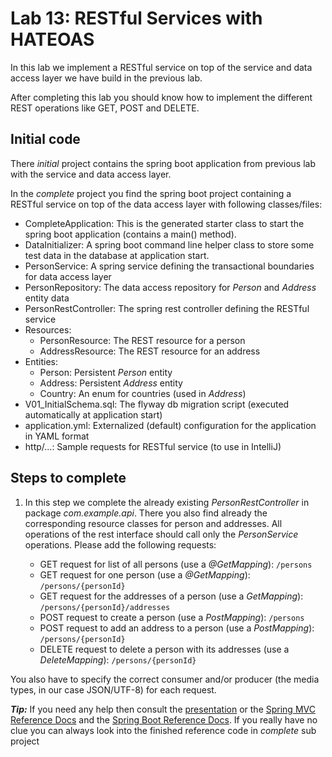 # Lab 13: RESTful Services with HATEOAS
In this lab we implement a RESTful service on top of the service and data access layer we have
build in the previous lab.

After completing this lab you should know how to implement the different REST operations like
GET, POST and DELETE.

## Initial code

There _initial_ project contains the spring boot application from previous lab with the service 
and data access layer. 

In the _complete_ project you find the spring boot project containing a RESTful service on top of 
the data access layer with following classes/files:

* CompleteApplication: This is the generated starter class to start the spring boot application (contains a main() method).
* DataInitializer: A spring boot command line helper class to store some test data in the database at application start.
* PersonService: A spring service defining the transactional boundaries for data access layer
* PersonRepository: The data access repository for *Person* and *Address* entity data
* PersonRestController: The spring rest controller defining the RESTful service
* Resources:
    * PersonResource: The REST resource for a person
    * AddressResource: The REST resource for an address
* Entities:
    * Person: Persistent *Person* entity
    * Address: Persistent *Address* entity
    * Country: An enum for countries (used in *Address*)
* V01_InitialSchema.sql: The flyway db migration script (executed automatically at application start)
* application.yml: Externalized (default) configuration for the application in YAML format
* http/...: Sample requests for RESTful service (to use in IntelliJ)
 
## Steps to complete

1. In this step we complete the already existing *PersonRestController* in package *com.example.api*.
There you also find already the corresponding resource classes for person and addresses.
All operations of the rest interface should call only the *PersonService* operations.
Please add the following requests:

    * GET request for list of all persons (use a *@GetMapping*): `/persons`
    * GET request for one person (use a *@GetMapping*): `/persons/{personId}`
    * GET request for the addresses of a person (use a *GetMapping*): `/persons/{personId}/addresses`
    * POST request to create a person (use a *PostMapping*): `/persons`
    * POST request to add an address to a person (use a *PostMapping*): `/persons/{personId}`
    * DELETE request to delete a person with its addresses (use a *DeleteMapping*): `/persons/{personId}`

You also have to specify the correct consumer and/or producer (the media types, in our case JSON/UTF-8) for each request.

***Tip:***
If you need any help then consult the [presentation](https://andifalk.github.io/spring-basics-training/presentation/index.html) 
or the [Spring MVC Reference Docs](https://docs.spring.io/spring/docs/current/spring-framework-reference/web.html#mvc-controller)
and the [Spring Boot Reference Docs](https://docs.spring.io/spring-boot/docs/current/reference/htmlsingle/#boot-features-spring-mvc). 
If you really have no clue you can always look into the finished reference code in _complete_ sub project
